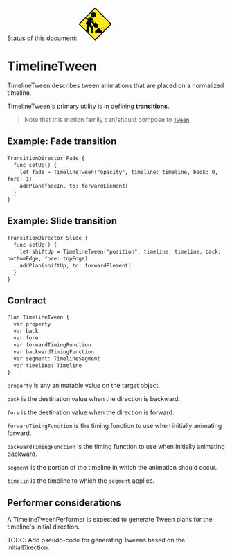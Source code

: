 Status of this document:
![](../../_assets/under-construction-flashing-barracade-animation.gif)

# TimelineTween

TimelineTween describes tween animations that are placed on a normalized timeline.

TimelineTween's primary utility is in defining **transitions**.

> Note that this motion family can/should compose to [`Tween`](Tween.md).

## Example: Fade transition

    TransitionDirector Fade {
      func setUp() {
        let fade = TimelineTween("opacity", timeline: timeline, back: 0, fore: 1)
        addPlan(fadeIn, to: forwardElement)
      }
    }

## Example: Slide transition

    TransitionDirector Slide {
      func setUp() {
        let shiftUp = TimelineTween("position", timeline: timeline, back: bottomEdge, fore: topEdge)
        addPlan(shiftUp, to: forwardElement)
      }
    }

## Contract

```
Plan TimelineTween {
  var property
  var back
  var fore
  var forwardTimingFunction
  var backwardTimingFunction
  var segment: TimelineSegment
  var timeline: Timeline
}
```

`property` is any animatable value on the target object.

`back` is the destination value when the direction is backward.

`fore` is the destination value when the direction is forward.

`forwardTimingFunction` is the timing function to use when initially animating forward.

`backwardTimingFunction` is the timing function to use when initially animating backward.

`segment` is the portion of the timeline in which the animation should occur.

`timelin` is the timeline to which the `segment` applies.

## Performer considerations

A TimelineTweenPerformer is expected to generate Tween plans for the timeline's initial direction.

TODO: Add pseudo-code for generating Tweens based on the initialDirection.